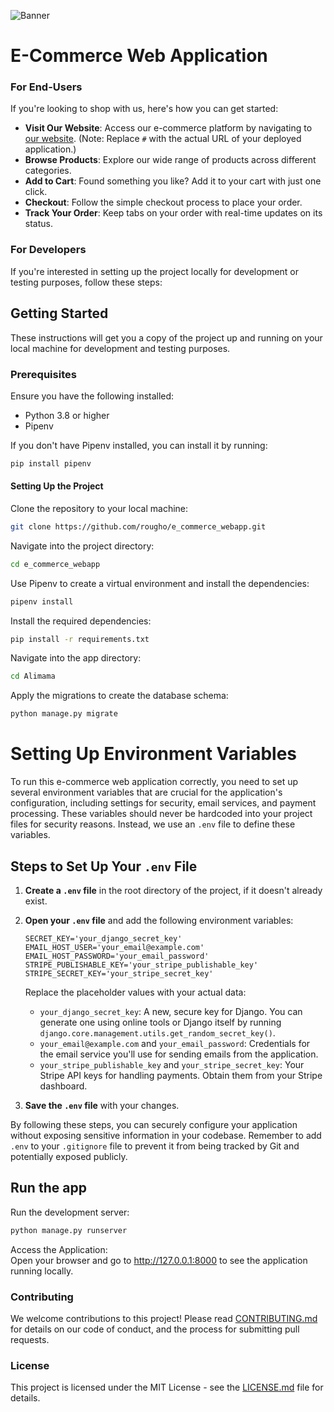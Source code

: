 ![Banner](e_commerece_webapp/Alimama/Alimama/ec-banner.png)

# E-Commerce Web Application

### For End-Users

If you're looking to shop with us, here's how you can get started:

- **Visit Our Website**: Access our e-commerce platform by navigating to [our website](#). (Note: Replace `#` with the actual URL of your deployed application.)
- **Browse Products**: Explore our wide range of products across different categories.
- **Add to Cart**: Found something you like? Add it to your cart with just one click.
- **Checkout**: Follow the simple checkout process to place your order.
- **Track Your Order**: Keep tabs on your order with real-time updates on its status.

### For Developers

If you're interested in setting up the project locally for development or testing purposes, follow these steps:

## Getting Started

These instructions will get you a copy of the project up and running on your local machine for development and testing purposes.

### Prerequisites

Ensure you have the following installed:

- Python 3.8 or higher
- Pipenv

If you don't have Pipenv installed, you can install it by running:

```sh
pip install pipenv
```

#### Setting Up the Project
Clone the repository to your local machine:

```sh
git clone https://github.com/rougho/e_commerce_webapp.git
```
Navigate into the project directory:
```sh
cd e_commerce_webapp
```

Use Pipenv to create a virtual environment and install the dependencies:
```sh
pipenv install
```

Install the required dependencies:

```sh
pip install -r requirements.txt
```

Navigate into the app directory:
```sh
cd Alimama
```

Apply the migrations to create the database schema:
```sh
python manage.py migrate
```




# Setting Up Environment Variables

To run this e-commerce web application correctly, you need to set up several environment variables that are crucial for the application's configuration, including settings for security, email services, and payment processing. These variables should never be hardcoded into your project files for security reasons. Instead, we use an `.env` file to define these variables.

## Steps to Set Up Your `.env` File

1. **Create a `.env` file** in the root directory of the project, if it doesn't already exist.

2. **Open your `.env` file** and add the following environment variables:

    ```
    SECRET_KEY='your_django_secret_key'
    EMAIL_HOST_USER='your_email@example.com'
    EMAIL_HOST_PASSWORD='your_email_password'
    STRIPE_PUBLISHABLE_KEY='your_stripe_publishable_key'
    STRIPE_SECRET_KEY='your_stripe_secret_key'
    ```

    Replace the placeholder values with your actual data:
    - `your_django_secret_key`: A new, secure key for Django. You can generate one using online tools or Django itself by running `django.core.management.utils.get_random_secret_key()`.
    - `your_email@example.com` and `your_email_password`: Credentials for the email service you'll use for sending emails from the application.
    - `your_stripe_publishable_key` and `your_stripe_secret_key`: Your Stripe API keys for handling payments. Obtain them from your Stripe dashboard.

3. **Save the `.env` file** with your changes.

By following these steps, you can securely configure your application without exposing sensitive information in your codebase. Remember to add `.env` to your `.gitignore` file to prevent it from being tracked by Git and potentially exposed publicly.


## Run the app
Run the development server:
```sh
python manage.py runserver
```
Access the Application: <br>
Open your browser and go to http://127.0.0.1:8000 to see the application running locally.



### Contributing
We welcome contributions to this project! Please read <a href="https://github.com/rougho/e_commerece_webapp/blob/rohi/CONTRIBUTING.md">CONTRIBUTING.md</a> for details on our code of conduct, and the process for submitting pull requests.

### License
This project is licensed under the MIT License - see the <a href="https://github.com/rougho/e_commerece_webapp/blob/rohi/LICENSE">LICENSE.md</a> file for details.